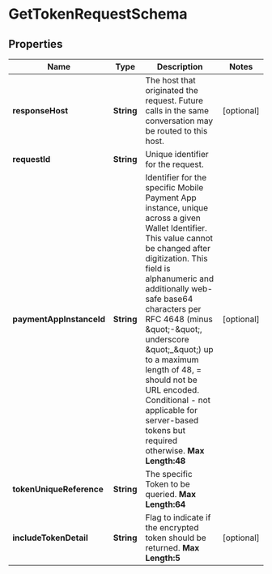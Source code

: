 
# GetTokenRequestSchema

## Properties
Name | Type | Description | Notes
------------ | ------------- | ------------- | -------------
**responseHost** | **String** | The host that originated the request. Future calls in the same conversation may be routed to this host.  |  [optional]
**requestId** | **String** | Unique identifier for the request.  | 
**paymentAppInstanceId** | **String** | Identifier for the specific Mobile Payment App instance, unique across a given Wallet Identifier. This value cannot be changed after digitization. This field is alphanumeric and additionally web-safe base64 characters per RFC 4648 (minus \&quot;-\&quot;, underscore \&quot;_\&quot;) up to a maximum length of 48, &#x3D; should not be URL encoded. Conditional - not applicable for server-based tokens but required otherwise.     __Max Length:48__  |  [optional]
**tokenUniqueReference** | **String** | The specific Token to be queried.     __Max Length:64__   | 
**includeTokenDetail** | **String** | Flag to indicate if the encrypted token should be returned.     __Max Length:5__   |  [optional]



